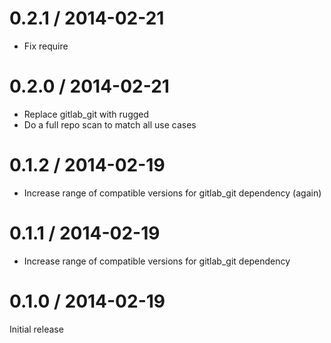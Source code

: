 # 0.2.1 / 2014-02-21

* Fix require

# 0.2.0 / 2014-02-21

* Replace gitlab_git with rugged
* Do a full repo scan to match all use cases

# 0.1.2 / 2014-02-19

* Increase range of compatible versions for gitlab_git dependency (again)

# 0.1.1 / 2014-02-19

* Increase range of compatible versions for gitlab_git dependency

# 0.1.0 / 2014-02-19

Initial release
